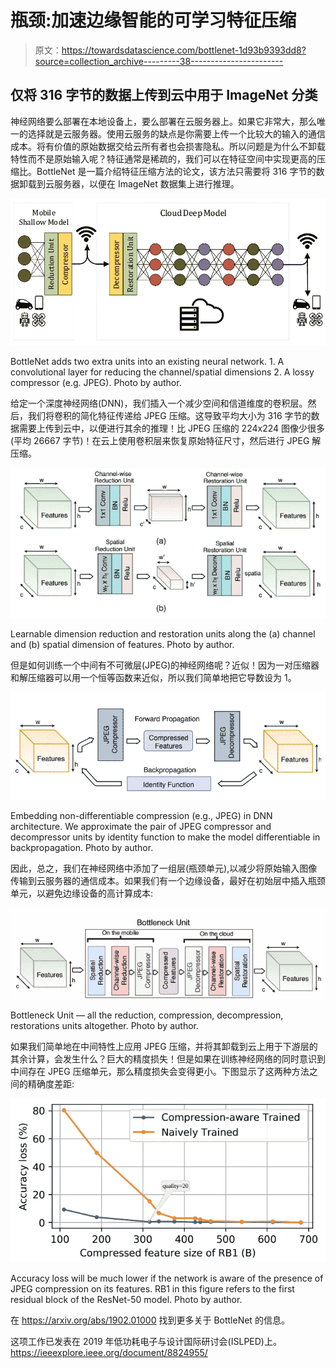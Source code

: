 # 瓶颈:加速边缘智能的可学习特征压缩

> 原文：<https://towardsdatascience.com/bottlenet-1d93b9393dd8?source=collection_archive---------38----------------------->

## 仅将 316 字节的数据上传到云中用于 ImageNet 分类

神经网络要么部署在本地设备上，要么部署在云服务器上。如果它非常大，那么唯一的选择就是云服务器。使用云服务的缺点是你需要上传一个比较大的输入的通信成本。将有价值的原始数据交给云所有者也会损害隐私。所以问题是为什么不卸载特性而不是原始输入呢？特征通常是稀疏的，我们可以在特征空间中实现更高的压缩比。BottleNet 是一篇介绍特征压缩方法的论文，该方法只需要将 316 字节的数据卸载到云服务器，以便在 ImageNet 数据集上进行推理。

![](img/21ced18f0c68c201d326a83660098cfe.png)

BottleNet adds two extra units into an existing neural network. 1\. A convolutional layer for reducing the channel/spatial dimensions 2\. A lossy compressor (e.g. JPEG). Photo by author.

给定一个深度神经网络(DNN)，我们插入一个减少空间和信道维度的卷积层。然后，我们将卷积的简化特征传递给 JPEG 压缩。这导致平均大小为 316 字节的数据需要上传到云中，以便进行其余的推理！比 JPEG 压缩的 224x224 图像少很多(平均 26667 字节)！在云上使用卷积层来恢复原始特征尺寸，然后进行 JPEG 解压缩。

![](img/c19349a15926838be2f446e22b2865e1.png)

Learnable dimension reduction and restoration units along the (a) channel and (b) spatial dimension of features. Photo by author.

但是如何训练一个中间有不可微层(JPEG)的神经网络呢？近似！因为一对压缩器和解压缩器可以用一个恒等函数来近似，所以我们简单地把它导数设为 1。

![](img/47b85463f5e72cc4eaea6c2c83c9a9ca.png)

Embedding non-differentiable compression (e.g., JPEG) in DNN architecture. We approximate the pair of JPEG compressor and decompressor units by identity function to make the model differentiable in backpropagation. Photo by author.

因此，总之，我们在神经网络中添加了一组层(瓶颈单元),以减少将原始输入图像传输到云服务器的通信成本。如果我们有一个边缘设备，最好在初始层中插入瓶颈单元，以避免边缘设备的高计算成本:

![](img/97defca1b8e7c1e75e61f878e2701c5a.png)

Bottleneck Unit — all the reduction, compression, decompression, restorations units altogether. Photo by author.

如果我们简单地在中间特性上应用 JPEG 压缩，并将其卸载到云上用于下游层的其余计算，会发生什么？巨大的精度损失！但是如果在训练神经网络的同时意识到中间存在 JPEG 压缩单元，那么精度损失会变得更小。下图显示了这两种方法之间的精确度差距:

![](img/2a1f2336a81f377cf55311d1b65f7a4a.png)

Accuracy loss will be much lower if the network is aware of the presence of JPEG compression on its features. RB1 in this figure refers to the first residual block of the ResNet-50 model. Photo by author.

在 https://arxiv.org/abs/1902.01000 找到更多关于 BottleNet 的信息。

这项工作已发表在 2019 年低功耗电子与设计国际研讨会(ISLPED)上。https://ieeexplore.ieee.org/document/8824955/